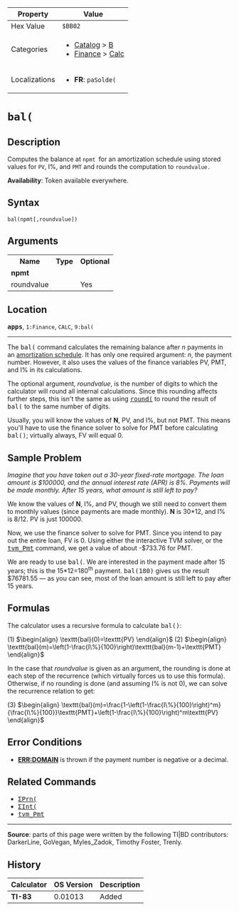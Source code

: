 | Property      | Value |
|---------------|-------|
| Hex Value     | `$BB02`|
| Categories    | <ul><li>[Catalog](<../categories/Catalog.md>) > [B](<../categories/Catalog.md#B>)</li><li>[Finance](<../categories/Finance.md>) > [Calc](<../categories/Finance.md#Calc>)</li></ul> |
| Localizations | <ul><li><b>FR</b>: `paSolde(`</li></ul> |

# `bal(`

## Description
Computes the balance at `npmt `for an amortization schedule using stored values for `PV`, I%, and `PMT` and rounds the computation to `roundvalue.`


<b>Availability</b>: Token available everywhere.

## Syntax
`bal(npmt[,roundvalue])`

## Arguments
<table>
<tr><th>Name</th><th>Type</th><th>Optional</th></tr>

<tr><td><b>npmt</b></td><td></td><td></td></tr>

<tr><td>roundvalue</td><td></td><td>Yes</td></tr>

</table>

## Location
<tt><kbd><b>apps</b></kbd></tt>, `1:Finance`, `CALC`, `9:bal(`
<hr>

The <tt>bal(</tt> command calculates the remaining balance after _n_ payments in an [amortization schedule](http://en.wikipedia.org/wiki/Amortization_schedule). It has only one required argument: _n_, the payment number. However, it also uses the values of the finance variables PV, PMT, and I% in its calculations.

The optional argument, _roundvalue_, is the number of digits to which the calculator will round all internal calculations. Since this rounding affects further steps, this isn't the same as using <tt><a href="round(.md">round(</a></tt> to round the result of <tt>bal(</tt> to the same number of digits.

Usually, you will know the values of **N**, PV, and I%, but not PMT. This means you'll have to use the finance solver to solve for PMT before calculating <tt>bal()</tt>; virtually always, FV will equal 0.

## Sample Problem

_Imagine that you have taken out a 30-year fixed-rate mortgage. The loan amount is $100000, and the annual interest rate (APR) is 8%. Payments will be made monthly. After 15 years, what amount is still left to pay?_

We know the values of **N**, I%, and PV, though we still need to convert them to monthly values (since payments are made monthly). **N** is 30*12, and I% is 8/12. PV is just 100000.

Now, we use the finance solver to solve for PMT. Since you intend to pay out the entire loan, FV is 0. Using either the interactive TVM solver, or the <tt><a href="tvm_Pmt.md">tvm_Pmt</a></tt> command, we get a value of about -$733.76 for PMT.

We are ready to use <tt>bal(</tt>. We are interested in the payment made after 15 years; this is the 15*12=180<sup>th</sup> payment. <tt>bal(180)</tt> gives us the result $76781.55 — as you can see, most of the loan amount is still left to pay after 15 years.

## Formulas

The calculator uses a recursive formula to calculate <tt>bal()</tt>:

(1) $`\begin{align} \texttt{bal}(0)=\texttt{PV} \end{align}`$ (2) $`\begin{align} \texttt{bal}(m)=\left(1-\frac{I\%}{100}\right)\texttt{bal}(m-1)+\texttt{PMT} \end{align}`$ 

In the case that _roundvalue_ is given as an argument, the rounding is done at each step of the recurrence (which virtually forces us to use this formula). Otherwise, if no rounding is done (and assuming I% is not 0), we can solve the recurrence relation to get:

(3) $`\begin{align} \texttt{bal}(m)=\frac{1-\left(1-\frac{I\%}{100}\right)^m}{\frac{I\%}{100}}\texttt{PMT}+\left(1-\frac{I\%}{100}\right)^m\texttt{PV} \end{align}`$ 

## Error Conditions

*   **[ERR:DOMAIN](errors#domain)** is thrown if the payment number is negative or a decimal.

## Related Commands

*   <tt><a href="ΣPrn(.md">ΣPrn(</a></tt>
*   <tt><a href="ΣInt(.md">ΣInt(</a></tt>
*   <tt><a href="tvm_Pmt.md">tvm_Pmt</a></tt>

* * *

**Source**: parts of this page were written by the following TI|BD contributors: DarkerLine, GoVegan, Myles_Zadok, Timothy Foster, Trenly.

## History
| Calculator | OS Version | Description |
|------------|------------|-------------|
| <b>TI-83</b> | 0.01013 | Added |


